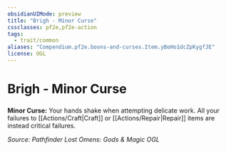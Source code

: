 ```yaml
---
obsidianUIMode: preview
title: "Brigh - Minor Curse"
cssclasses: pf2e,pf2e-action
tags:
  - trait/common
aliases: "Compendium.pf2e.boons-and-curses.Item.yBoHo1dcZpKygfJE"
license: OGL
---
```

# Brigh - Minor Curse

### 






**Minor Curse:** Your hands shake when attempting delicate work. All your failures to [[Actions/Craft|Craft]] or [[Actions/Repair|Repair]] items are instead critical failures.

*Source: Pathfinder Lost Omens: Gods & Magic*
*OGL*